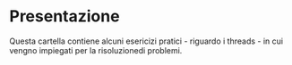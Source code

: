# Presentazione
Questa cartella contiene alcuni esericizi pratici - riguardo i threads - in cui vengno impiegati per la risoluzionedi problemi.

